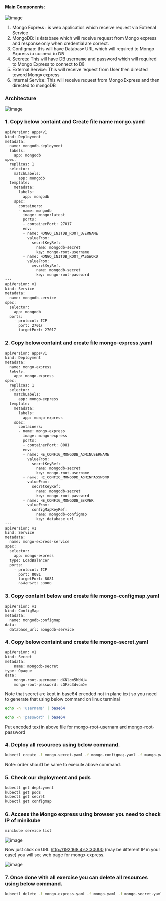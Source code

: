 
#### Main Components:

![image](https://user-images.githubusercontent.com/73251890/234183075-7d72799e-c55d-4150-918f-4380301b4dbc.png)

1. Mongo Express : is web application which receive request via Extrenal Service
2. MongoDB: is database which will receive request from Mongo express and response only when credential are correct.
3. Configmap: this will have Database URL which will required to Mongo Express to connect to DB
4. Secrets: This will have DB username and password which will required to Mongo Express to connect to DB
5. External Service: This will receive request from User then directed toword Mongo express
6. Internal Service: This will receive request from Mongo Express and then directed to mongoDB

### Architecture

![image](https://user-images.githubusercontent.com/73251890/234183254-f8d46bb6-bb97-4fa5-852f-36b0f83f634b.png)

### 1. Copy below containt and Create file name mongo.yaml
~~~bash
apiVersion: apps/v1
kind: Deployment
metadata:
  name: mongodb-deployment
  labels:
    app: mongodb
spec:
  replicas: 1
  selector:
    matchLabels:
      app: mongodb
  template:
    metadata:
      labels:
        app: mongodb
    spec:
      containers:
      - name: mongodb
        image: mongo:latest
        ports:
        - containerPort: 27017
        env:
        - name: MONGO_INITDB_ROOT_USERNAME
          valueFrom:
            secretKeyRef:
              name: mongodb-secret
              key: mongo-root-username
        - name: MONGO_INITDB_ROOT_PASSWORD
          valueFrom: 
            secretKeyRef:
              name: mongodb-secret
              key: mongo-root-password
---
apiVersion: v1
kind: Service
metadata:
  name: mongodb-service
spec:
  selector:
    app: mongodb
  ports:
    - protocol: TCP
      port: 27017
      targetPort: 27017

~~~
### 2. Copy below containt and create file mongo-express.yaml

~~~bash
apiVersion: apps/v1
kind: Deployment
metadata:
  name: mongo-express
  labels:
    app: mongo-express
spec:
  replicas: 1
  selector:
    matchLabels:
      app: mongo-express
  template:
    metadata:
      labels:
        app: mongo-express
    spec:
      containers:
      - name: mongo-express
        image: mongo-express
        ports:
        - containerPort: 8081
        env:
        - name: ME_CONFIG_MONGODB_ADMINUSERNAME
          valueFrom:
            secretKeyRef:
              name: mongodb-secret
              key: mongo-root-username
        - name: ME_CONFIG_MONGODB_ADMINPASSWORD
          valueFrom: 
            secretKeyRef:
              name: mongodb-secret
              key: mongo-root-password
        - name: ME_CONFIG_MONGODB_SERVER
          valueFrom: 
            configMapKeyRef:
              name: mongodb-configmap
              key: database_url
---
apiVersion: v1
kind: Service
metadata:
  name: mongo-express-service
spec:
  selector:
    app: mongo-express
  type: LoadBalancer  
  ports:
    - protocol: TCP
      port: 8081
      targetPort: 8081
      nodePort: 30000
~~~

### 3. Copy containt below and create file mongo-configmap.yaml
~~~bash
apiVersion: v1
kind: ConfigMap
metadata:
  name: mongodb-configmap
data:
  database_url: mongodb-service
~~~
### 4. Copy below containt and create file mongo-secret.yaml

~~~bash
apiVersion: v1
kind: Secret
metadata:
    name: mongodb-secret
type: Opaque
data:
    mongo-root-username: dXNlcm5hbWU=
    mongo-root-password: cGFzc3dvcmQ=
~~~
Note that secret are kept in base64 encoded not in plane text so you need to generate that using below command on linux terminal
~~~bash
echo -n 'username' | base64
~~~
~~~bash
echo -n 'password' | base64
~~~
Put encoded text in above file for mongo-root-usernam and  mongo-root-password

### 4. Deploy all resources using below command.
~~~bash
kubectl create -f mongo-secret.yaml -f mongo-configmap.yaml -f mango.yaml -f mongo-express.yaml
~~~
Note: order should be same to execute above command.
### 5. Check our deployment and pods
~~~bash
kubectl get deployment
kubectl get pods
kubectl get secret
kubectl get configmap
~~~
### 6. Access the Mongo express using browser you need to check IP of minikube.
~~~bash
minikube service list
~~~
![image](https://user-images.githubusercontent.com/73251890/234200450-71bfb9de-b5f1-4cc1-a547-79d05de6f746.png)

Now just click on URL  http://192.168.49.2:30000 (may be different IP in your case) you will see web page for mongo-express.


![image](https://user-images.githubusercontent.com/73251890/234200885-06830218-23ce-4f37-9f1e-ec7a7d38a726.png)

### 7. Once done with all exercise you can delete all resources using below command.
~~~bash
kubectl delete -f mongo-express.yaml -f mongo.yaml -f mongo-secret.yaml -f mongo-configmap.yaml
~~~
